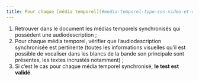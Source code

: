 ```yaml
---
title: Pour chaque [média temporel](#media-temporel-type-son-video-et-synchronise) synchronisé ayant une [audiodescription](#audiodescription-synchronisee-media-temporel) synchronisée, celle-ci est-elle pertinente ?
---
```


1. Retrouver dans le document les médias temporels synchronisés qui possèdent une audiodescription ;
2. Pour chaque média temporel, vérifier que l’audiodescription synchronisée est pertinente (toutes les informations visuelles qu’il est possible de vocaliser dans les blancs de la bande son principale sont présentes, les textes incrustés notamment) ;
3. Si c’est le cas pour chaque média temporel synchronisé, **le test est validé**.
